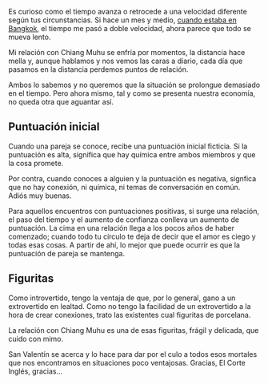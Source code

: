 Es curioso como el tiempo avanza o retrocede a una velocidad diferente según tus circunstancias. Si hace un mes y medio, [cuando estaba en Bangkok](https://nomoresheet.es/cagalera), el tiempo me pasó a doble velocidad, ahora parece que todo se mueva lento. 

Mi relación con Chiang Muhu se enfría por momentos, la distancia hace mella y, aunque hablamos y nos vemos las caras a diario, cada día que pasamos en la distancia perdemos puntos de relación.

Ambos lo sabemos y no queremos que la situación se prolongue demasiado en el tiempo. Pero ahora mismo, tal y como se presenta nuestra economía, no queda otra que aguantar así. 

## Puntuación inicial

Cuando una pareja se conoce, recibe una puntuación inicial ficticia. Si la puntuación es alta, significa que hay química entre ambos miembros y que la cosa promete. 

Por contra, cuando conoces a alguien y la puntuación es negativa, signfica que no hay conexión, ni química, ni temas de conversación en común. Adiós muy buenas.

Para aquellos encuentros con puntuaciones positivas, si surge una relación, el paso del tiempo y el aumento de confianza conlleva un aumento de puntuación. La cima en una relación llega a los pocos años de haber comenzado; cuando todo tu círculo te deja de decir que el amor es ciego y todas esas cosas. A partir de ahí, lo mejor que puede ocurrir es que la puntuación de pareja se mantenga. 

## Figuritas

Como introvertido, tengo la ventaja de que, por lo general, gano a un extrovertido en lealtad. Como no tengo la facilidad de un extrovertido a la hora de crear conexiones, trato las existentes cual figuritas de porcelana.

La relación con Chiang Muhu es una de esas figuritas, frágil y delicada, que cuido con mimo.

San Valentín se acerca y lo hace para dar por el culo a todos esos mortales que nos encontramos en situaciones poco ventajosas. Gracias, El Corte Inglés, gracias... 
